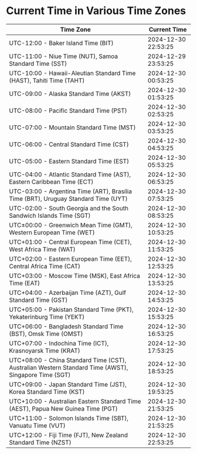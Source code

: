 # Current Time in Various Time Zones

| Time Zone | Current Time |
|-----------|--------------|
| UTC-12:00 - Baker Island Time (BIT) | 2024-12-30 22:53:25 |
| UTC-11:00 - Niue Time (NUT), Samoa Standard Time (SST) | 2024-12-29 23:53:25 |
| UTC-10:00 - Hawaii-Aleutian Standard Time (HAST), Tahiti Time (TAHT) | 2024-12-30 00:53:25 |
| UTC-09:00 - Alaska Standard Time (AKST) | 2024-12-30 01:53:25 |
| UTC-08:00 - Pacific Standard Time (PST) | 2024-12-30 02:53:25 |
| UTC-07:00 - Mountain Standard Time (MST) | 2024-12-30 03:53:25 |
| UTC-06:00 - Central Standard Time (CST) | 2024-12-30 04:53:25 |
| UTC-05:00 - Eastern Standard Time (EST) | 2024-12-30 05:53:25 |
| UTC-04:00 - Atlantic Standard Time (AST), Eastern Caribbean Time (ECT) | 2024-12-30 06:53:25 |
| UTC-03:00 - Argentina Time (ART), Brasília Time (BRT), Uruguay Standard Time (UYT) | 2024-12-30 07:53:25 |
| UTC-02:00 - South Georgia and the South Sandwich Islands Time (SGT) | 2024-12-30 08:53:25 |
| UTC±00:00 - Greenwich Mean Time (GMT), Western European Time (WET) | 2024-12-30 10:53:25 |
| UTC+01:00 - Central European Time (CET), West Africa Time (WAT) | 2024-12-30 11:53:25 |
| UTC+02:00 - Eastern European Time (EET), Central Africa Time (CAT) | 2024-12-30 12:53:25 |
| UTC+03:00 - Moscow Time (MSK), East Africa Time (EAT) | 2024-12-30 13:53:25 |
| UTC+04:00 - Azerbaijan Time (AZT), Gulf Standard Time (GST) | 2024-12-30 14:53:25 |
| UTC+05:00 - Pakistan Standard Time (PKT), Yekaterinburg Time (YEKT) | 2024-12-30 15:53:25 |
| UTC+06:00 - Bangladesh Standard Time (BST), Omsk Time (OMST) | 2024-12-30 16:53:25 |
| UTC+07:00 - Indochina Time (ICT), Krasnoyarsk Time (KRAT) | 2024-12-30 17:53:25 |
| UTC+08:00 - China Standard Time (CST), Australian Western Standard Time (AWST), Singapore Time (SGT) | 2024-12-30 18:53:25 |
| UTC+09:00 - Japan Standard Time (JST), Korea Standard Time (KST) | 2024-12-30 19:53:25 |
| UTC+10:00 - Australian Eastern Standard Time (AEST), Papua New Guinea Time (PGT) | 2024-12-30 21:53:25 |
| UTC+11:00 - Solomon Islands Time (SBT), Vanuatu Time (VUT) | 2024-12-30 21:53:25 |
| UTC+12:00 - Fiji Time (FJT), New Zealand Standard Time (NZST) | 2024-12-30 22:53:25 |
